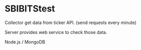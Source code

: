 # SBIBITStest

Collector get data from ticker API. (send requests every minute)

Server provides web service to check those data.

Node.js / MongoDB
